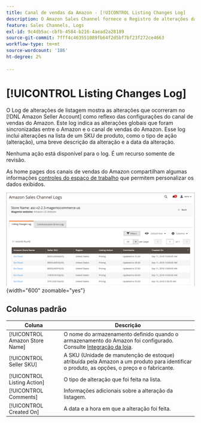 ```yaml
---
title: Canal de vendas da Amazon - [!UICONTROL Listing Changes Log]
description: O Amazon Sales Channel fornece o Registro de alterações da lista para ajudar você a monitorar as alterações afetadas em sua conta de vendedor Amazon.
feature: Sales Channels, Logs
exl-id: 9c4db5ac-cbfb-4584-b216-4aead2a28189
source-git-commit: 7fff4c463551089fb64f2d5bf7bf23f272ce4663
workflow-type: tm+mt
source-wordcount: '186'
ht-degree: 2%

---
```


# [!UICONTROL Listing Changes Log]

O Log de alterações de listagem mostra as alterações que ocorreram no [!DNL Amazon Seller Account] como reflexo das configurações do canal de vendas do Amazon. Este log indica as alterações globais que foram sincronizadas entre o Amazon e o canal de vendas do Amazon. Esse log inclui alterações na lista de um SKU de produto, como o tipo de ação (alteração), uma breve descrição da alteração e a data da alteração.

Nenhuma ação está disponível para o log. É um recurso somente de revisão.

As home pages dos canais de vendas do Amazon compartilham algumas informações [controles do espaço de trabalho](./workspace-controls.md) que permitem personalizar os dados exibidos.

![Log de alterações de listagem](assets/amazon-listing-changes-log.png){width="600" zoomable="yes"}

## Colunas padrão

| Coluna | Descrição |
|--------------------------------|-------------------------------------------------------------------------------------------------------------------------|
| [!UICONTROL Amazon Store Name] | O nome do armazenamento definido quando o armazenamento do Amazon foi configurado. Consulte [Integração da loja](./store-integration.md). |
| [!UICONTROL Seller SKU] | A SKU (Unidade de manutenção de estoque) atribuída pela Amazon a um produto para identificar o produto, as opções, o preço e o fabricante. |
| [!UICONTROL Listing Action] | O tipo de alteração que foi feita na lista. |
| [!UICONTROL Comments] | Informações adicionais sobre a alteração da listagem. |
| [!UICONTROL Created On] | A data e a hora em que a alteração foi feita. |

